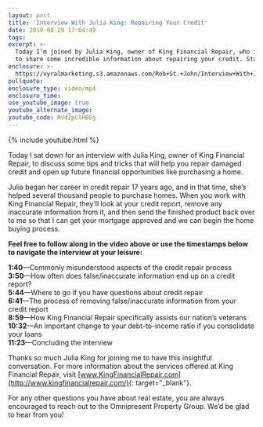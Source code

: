 ```yaml
---
layout: post
title: 'Interview With Julia King: Repairing Your Credit'
date: 2019-08-29 17:04:49
tags:
excerpt: >-
  Today I’m joined by Julia King, owner of King Financial Repair, who is going
  to share some incredible information about repairing your credit. Stay tuned.
enclosure: >-
  https://vyralmarketing.s3.amazonaws.com/Rob+St.+John/Interview+With+Julia+King-+Repairing+Your+Credit.mp4
pullquote:
enclosure_type: video/mp4
enclosure_time:
use_youtube_image: true
youtube_alternate_image:
youtube_code: RVd2pClHBEg
---
```


{% include youtube.html %}

Today I sat down for an interview with Julia King, owner of King Financial Repair, to discuss some tips and tricks that will help you repair damaged credit and open up future financial opportunities like purchasing a home.

Julia began her career in credit repair 17 years ago, and in that time, she’s helped several thousand people to purchase homes. When you work with King Financial Repair, they’ll look at your credit report, remove any inaccurate information from it, and then send the finished product back over to me so that I can get your mortgage approved and we can begin the home buying process.

**Feel free to follow along in the video above or use the timestamps below to navigate the interview at your leisure:**

**1:40**—Commonly misunderstood aspects of the credit repair process<br>**3:50**—How often does false/inaccurate information end up on a credit report?<br>**5:44**—Where to go if you have questions about credit repair<br>**6:41**—The process of removing false/inaccurate information from your credit report<br>**8:59**—How King Financial Repair specifically assists our nation’s veterans<br>**10:32**—An important change to your debt-to-income ratio if you consolidate your loans<br>**11:23**—Concluding the interview

Thanks so much Julia King for joining me to have this insightful conversation. For more information about the services offered at King Financial Repair, visit [www.KingFinancialRepair.com](http://www.kingfinancialrepair.com/){: target="_blank"}.

For any other questions you have about real estate, you are always encouraged to reach out to the Omnipresent Property Group. We’d be glad to hear from you\!<br>&nbsp;